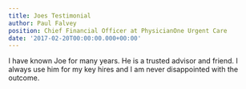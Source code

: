 ```yaml
---
title: Joes Testimonial
author: Paul Falvey
position: Chief Financial Officer at PhysicianOne Urgent Care
date: '2017-02-20T00:00:00.000+00:00'
---
```

I have known Joe for many years. He is a trusted advisor and friend. I always use him for my key hires and I am never disappointed with the outcome.